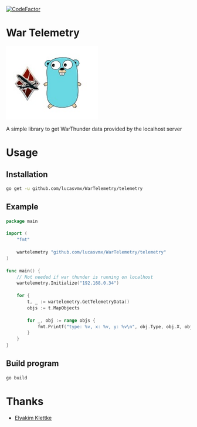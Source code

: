[![CodeFactor](https://www.codefactor.io/repository/github/lucasvmx/wartelemetry/badge)](https://www.codefactor.io/repository/github/lucasvmx/wartelemetry)

# War Telemetry

<img src="logo.jpg" alt="drawing" width="250" height="200"/>

A simple library to get WarThunder data provided by the localhost server

# Usage

## Installation
```sh
go get -u github.com/lucasvmx/WarTelemetry/telemetry
```

## Example
```go
package main

import (
	"fmt"

	wartelemetry "github.com/lucasvmx/WarTelemetry/telemetry"
)

func main() {
	// Not needed if war thunder is running on localhost
	wartelemetry.Initialize("192.168.0.34")

	for {
		t, _ := wartelemetry.GetTelemetryData()
		objs := t.MapObjects

		for _, obj := range objs {
			fmt.Printf("type: %v, x: %v, y: %v\n", obj.Type, obj.X, obj.Y)
		}
	}
}
```

## Build program
```sh
go build
```

# Thanks
- [Elyakim Klettke](https://github.com/elyakimklettke)
